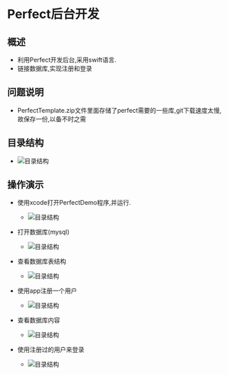 # Perfect后台开发

## 概述

* 利用Perfect开发后台,采用swift语言.
* 链接数据库,实现注册和登录


## 问题说明
* PerfectTemplate.zip文件里面存储了perfect需要的一些库,git下载速度太慢,故保存一份,以备不时之需

## 目录结构
* ![目录结构](https://github.com/chenchenhui/PerfectDemo/blob/master/resources/1.png)

## 操作演示



* 使用xcode打开PerfectDemo程序,并运行.
	* ![目录结构](https://github.com/chenchenhui/PerfectDemo/blob/master/resources/2.png)

* 打开数据库(mysql)
	* ![目录结构](https://github.com/chenchenhui/PerfectDemo/blob/master/resources/3.png)
	
* 查看数据库表结构
	* ![目录结构](https://github.com/chenchenhui/PerfectDemo/blob/master/resources/4.png)
	
* 使用app注册一个用户
	* ![目录结构](https://github.com/chenchenhui/PerfectDemo/blob/master/resources/5.png)
	
* 查看数据库内容
	* ![目录结构](https://github.com/chenchenhui/PerfectDemo/blob/master/resources/6.png)
	
* 使用注册过的用户来登录
	* ![目录结构](https://github.com/chenchenhui/PerfectDemo/blob/master/resources/7.png)



